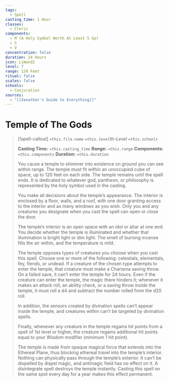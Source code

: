 ```yaml
---
tags:
  - Spell
casting_time: 1 Hour
classes:
  - Cleric
components:
  - M (A Holy Symbol Worth At Least 5 Gp)
  - S
  - V
concentration: false
duration: 24 Hours
icon: LiWand2
level: 7
range: 120 Feet
ritual: false
scales: false
schools:
  - Conjuration
sources:
  - "[[Xanathar's Guide to Everything]]"
---
```


# Temple of The Gods

>[!spell-callout] `=this.file.name`
>*`=this.level`th-Level `=this.schools`*
>
>**Casting Time:** `=this.casting_time`
>**Range:** `=this.range`
>**Components:** `=this.components`
>**Duration:** `=this.duration`
>
>You cause a temple to shimmer into existence on ground you can see within range. The temple must fit within an unoccupied cube of space, up to 120 feet on each side. The temple remains until the spell ends. It is dedicated to whatever god, pantheon, or philosophy is represented by the holy symbol used in the casting.
>
>You make all decisions about the temple’s appearance. The interior is enclosed by a floor, walls, and a roof, with one door granting access to the interior and as many windows as you wish. Only you and any creatures you designate when you cast the spell can open or close the door.
>
>The temple’s interior is an open space with an idol or altar at one end. You decide whether the temple is illuminated and whether that illumination is bright light or dim light. The smell of burning incense fills the air within, and the temperature is mild.
>
>The temple opposes types of creatures you choose when you cast this spell. Choose one or more of the following: celestials, elementals, fey, fiends, or undead. If a creature of the chosen type attempts to enter the temple, that creature must make a Charisma saving throw. On a failed save, it can’t enter the temple for 24 hours. Even if the creature can enter the temple, the magic there hinders it; whenever it makes an attack roll, an ability check, or a saving throw inside the temple, it must roll a d4 and subtract the number rolled from the d20 roll.
>
>In addition, the sensors created by divination spells can’t appear inside the temple, and creatures within can’t be targeted by divination spells.
>
>Finally, whenever any creature in the temple regains hit points from a spell of 1st level or higher, the creature regains additional hit points equal to your Wisdom modifier (minimum 1 hit point).
>
>The temple is made from opaque magical force that extends into the Ethereal Plane, thus blocking ethereal travel into the temple’s interior. Nothing can physically pass through the temple’s exterior. It can’t be dispelled by dispel magic, and antimagic field has no effect on it. A disintegrate spell destroys the temple instantly.
>Casting this spell on the same spot every day for a year makes this effect permanent.
>
>
